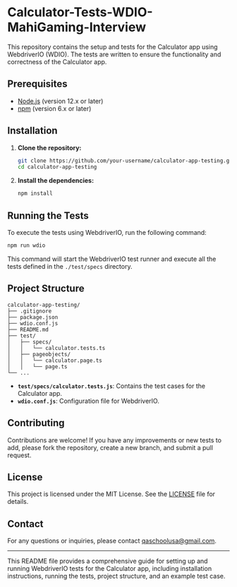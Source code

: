 # Calculator-Tests-WDIO-MahiGaming-Interview

This repository contains the setup and tests for the Calculator app using WebdriverIO (WDIO). The tests are written to ensure the functionality and correctness of the Calculator app.

## Prerequisites

- [Node.js](https://nodejs.org/) (version 12.x or later)
- [npm](https://www.npmjs.com/) (version 6.x or later)

## Installation

1. **Clone the repository:**

   ```bash
   git clone https://github.com/your-username/calculator-app-testing.git
   cd calculator-app-testing
   ```

2. **Install the dependencies:**

   ```bash
   npm install
   ```

## Running the Tests

To execute the tests using WebdriverIO, run the following command:

```bash
npm run wdio
```

This command will start the WebdriverIO test runner and execute all the tests defined in the `./test/specs` directory.

## Project Structure

```
calculator-app-testing/
├── .gitignore
├── package.json
├── wdio.conf.js
├── README.md
├── test/
│   ├── specs/
│   │   └── calculator.tests.ts
│   ├── pageobjects/
│   │   └── calculator.page.ts
│   │   └── page.ts
└── ...
```

- **`test/specs/calculator.tests.js`**: Contains the test cases for the Calculator app.
- **`wdio.conf.js`**: Configuration file for WebdriverIO.

## Contributing

Contributions are welcome! If you have any improvements or new tests to add, please fork the repository, create a new branch, and submit a pull request.

## License

This project is licensed under the MIT License. See the [LICENSE](LICENSE) file for details.

## Contact

For any questions or inquiries, please contact [qaschoolusa@gmail.com](mailto:qaschoolusa@gmail.com).

---

This README file provides a comprehensive guide for setting up and running WebdriverIO tests for the Calculator app, including installation instructions, running the tests, project structure, and an example test case.
